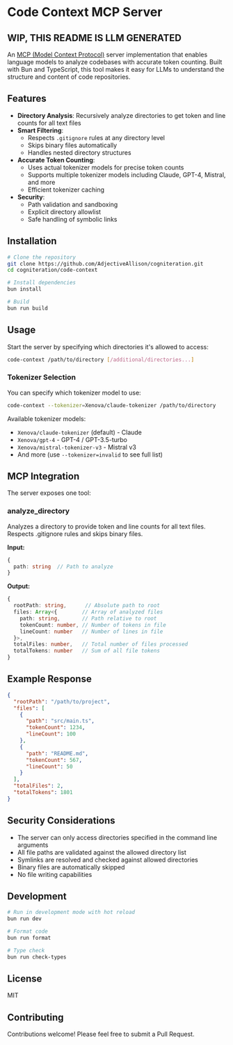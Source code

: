 # Code Context MCP Server

## WIP, THIS README IS LLM GENERATED

An [MCP (Model Context Protocol)](https://modelcontextprotocol.io/) server implementation that enables language models to analyze codebases with accurate token counting. Built with Bun and TypeScript, this tool makes it easy for LLMs to understand the structure and content of code repositories.

## Features

- **Directory Analysis**: Recursively analyze directories to get token and line counts for all text files
- **Smart Filtering**: 
  - Respects `.gitignore` rules at any directory level
  - Skips binary files automatically
  - Handles nested directory structures
- **Accurate Token Counting**: 
  - Uses actual tokenizer models for precise token counts
  - Supports multiple tokenizer models including Claude, GPT-4, Mistral, and more
  - Efficient tokenizer caching
- **Security**: 
  - Path validation and sandboxing
  - Explicit directory allowlist
  - Safe handling of symbolic links

## Installation

```bash
# Clone the repository
git clone https://github.com/AdjectiveAllison/cogniteration.git
cd cogniteration/code-context

# Install dependencies
bun install

# Build
bun run build
```

## Usage

Start the server by specifying which directories it's allowed to access:

```bash
code-context /path/to/directory [/additional/directories...]
```

### Tokenizer Selection

You can specify which tokenizer model to use:

```bash
code-context --tokenizer=Xenova/claude-tokenizer /path/to/directory
```

Available tokenizer models:
- `Xenova/claude-tokenizer` (default) - Claude
- `Xenova/gpt-4` - GPT-4 / GPT-3.5-turbo
- `Xenova/mistral-tokenizer-v3` - Mistral v3
- And more (use `--tokenizer=invalid` to see full list)

## MCP Integration

The server exposes one tool:

### analyze_directory

Analyzes a directory to provide token and line counts for all text files. Respects .gitignore rules and skips binary files.

**Input:**
```typescript
{
  path: string  // Path to analyze
}
```

**Output:**
```typescript
{
  rootPath: string,      // Absolute path to root
  files: Array<{        // Array of analyzed files
    path: string,       // Path relative to root
    tokenCount: number, // Number of tokens in file
    lineCount: number   // Number of lines in file
  }>,
  totalFiles: number,   // Total number of files processed
  totalTokens: number   // Sum of all file tokens
}
```

## Example Response

```json
{
  "rootPath": "/path/to/project",
  "files": [
    {
      "path": "src/main.ts",
      "tokenCount": 1234,
      "lineCount": 100
    },
    {
      "path": "README.md",
      "tokenCount": 567,
      "lineCount": 50
    }
  ],
  "totalFiles": 2,
  "totalTokens": 1801
}
```

## Security Considerations

- The server can only access directories specified in the command line arguments
- All file paths are validated against the allowed directory list
- Symlinks are resolved and checked against allowed directories
- Binary files are automatically skipped
- No file writing capabilities

## Development

```bash
# Run in development mode with hot reload
bun run dev

# Format code
bun run format

# Type check
bun run check-types
```

## License

MIT

## Contributing

Contributions welcome! Please feel free to submit a Pull Request.
